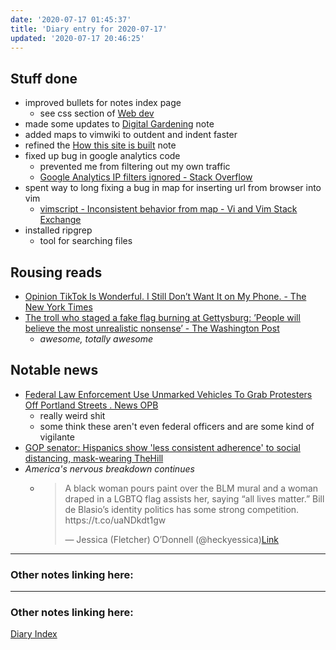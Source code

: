 ```yaml
---
date: '2020-07-17 01:45:37'
title: 'Diary entry for 2020-07-17'
updated: '2020-07-17 20:46:25'
---
```

## Stuff done
* improved bullets for notes index page
  * see css section of [Web dev](/Web-dev)
* made some updates to [Digital Gardening](/Digital-Gardening) note
* added maps to vimwiki to outdent and indent faster
* refined the [How this site is built](/How-this-site-is-built) note
* fixed up bug in google analytics code
  * prevented me from filtering out my own traffic
  * [Google Analytics IP filters ignored - Stack Overflow](https://stackoverflow.com/questions/62959023/google-analytics-ip-filters-ignored/62959602#62959602)
* spent way to long fixing a bug in map for inserting url from browser into vim
  * [vimscript - Inconsistent behavior from map - Vi and Vim Stack Exchange](https://vi.stackexchange.com/questions/26531/inconsistent-behavior-from-map)
* installed ripgrep
  * tool for searching files

## Rousing reads
* [Opinion  TikTok Is Wonderful. I Still Don’t Want It on My Phone. - The New York Times](https://www.nytimes.com/2020/07/17/opinion/tiktok-ban-china.html?action=click&module=Opinion&pgtype=Homepage)
* [The troll who staged a fake flag burning at Gettysburg: ’People will believe the most unrealistic nonsense’ - The Washington Post](https://www.washingtonpost.com/investigations/2020/07/17/gettysburg-antifa-flag-burning-troll/?arc404=true)
  * *awesome, totally awesome*

## Notable news
* [Federal Law Enforcement Use Unmarked Vehicles To Grab Protesters Off Portland Streets . News  OPB](https://www.opb.org/news/article/federal-law-enforcement-unmarked-vehicles-portland-protesters/)
  * really weird shit
  * some think these aren't even federal officers and are some kind of
    vigilante
* [GOP senator: Hispanics show 'less consistent adherence' to social distancing, mask-wearing  TheHill](https://thehill.com/latino/507678-gop-senator-hispanics-show-less-consistent-adherence-to-social-distancing-mask-wearing)
* *America's nervous breakdown continues*
  * <blockquote class="twitter-tweet"><p lang="en" dir="ltr">A black woman pours paint over the BLM mural and a woman draped in a LGBTQ flag assists her, saying “all lives matter.” Bill de Blasio’s identity politics has some strong competition. https://t.co/uaNDkdt1gw</p>&mdash; Jessica (Fletcher) O’Donnell (@heckyessica)<a href="https://twitter.com/heckyessica/status/1284287793263501314)?ref_src=twsrc%5#tfw">Link</a></blockquote><script async src="https://platform.twitter.com/widgets.js" charset="utf-8"></script>



---
### Other notes linking here:

---
### Other notes linking here:


[Diary Index](/diary)